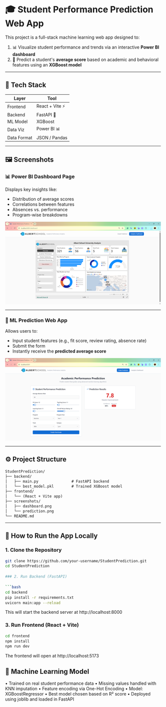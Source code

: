# 🎓 Student Performance Prediction Web App

This project is a full-stack machine learning web app designed to:

1. 📊 Visualize student performance and trends via an interactive **Power BI dashboard**
2. 🤖 Predict a student's **average score** based on academic and behavioral features using an **XGBoost model**

---

## 🔧 Tech Stack

| Layer       | Tool            |
|-------------|-----------------|
| Frontend    | React + Vite ⚡ |
| Backend     | FastAPI 🐍      |
| ML Model    | XGBoost         |
| Data Viz    | Power BI 📊     |
| Data Format | JSON / Pandas   |

---

## 🖼️ Screenshots

### 📊 Power BI Dashboard Page

Displays key insights like:
- Distribution of average scores
- Correlations between features
- Absences vs. performance
- Program-wise breakdowns

<img src="screenshots/dashboard.png" alt="Power BI Dashboard" width="800"/>

---

### 🤖 ML Prediction Web App

Allows users to:
- Input student features (e.g., fit score, review rating, absence rate)
- Submit the form
- Instantly receive the **predicted average score**

<img src="screenshots/prediction.png" alt="ML Prediction Web App" width="800"/>

---

## ⚙️ Project Structure

```
StudentPrediction/
├── backend/
│   ├── main.py               # FastAPI backend
│   └── best_model.pkl        # Trained XGBoost model
├── frontend/
│   └── (React + Vite app)
├── screenshots/
│   ├── dashboard.png
│   └── prediction.png
└── README.md
```


---

## 🚀 How to Run the App Locally

### 1. Clone the Repository

```bash
git clone https://github.com/your-username/StudentPrediction.git
cd StudentPrediction 

### 2. Run Backend (FastAPI)

```bash
cd backend
pip install -r requirements.txt
uvicorn main:app --reload
```

This will start the backend server at http://localhost:8000

### 3. Run Frontend (React + Vite)
```bash
cd frontend
npm install
npm run dev
```

The frontend will open at http://localhost:5173

## 🧠 Machine Learning Model
• Trained on real student performance data
• Missing values handled with KNN imputation
• Feature encoding via One-Hot Encoding
• Model: XGBoostRegressor
• Best model chosen based on R² score
• Deployed using joblib and loaded in FastAPI
